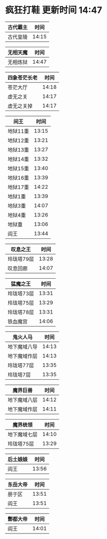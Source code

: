 # 疯狂打鞋 更新时间 14:47

| 古代霸主   | 时间    |
|--------|-------|
| 古代皇陵 | 14:15 |

| 无相天魔   | 时间    |
|--------|-------|
| 无相炼狱 | 14:47 |

| 四象苍茫长老   | 时间    |
|--------|-------|
| 苍茫大厅 | 14:18 |
| 虚无之关 | 14:17 |
| 虚无之关掉 | 14:17 |

| 间王   | 时间    |
|--------|-------|
| 地狱11重 | 13:15 |
| 地狱12重 | 13:21 |
| 地狱13重 | 13:27 |
| 地狱14重 | 13:32 |
| 地狱15重 | 13:40 |
| 地狱16重 | 13:39 |
| 地狱17重 | 14:22 |
| 地狱1重 | 13:39 |
| 地狱3重 | 14:07 |
| 地狱4重 | 13:26 |
| 地狱重 | 13:06 |
| 阎王 | 13:44 |

| 叹息之王   | 时间    |
|--------|-------|
| 玲珑塔79层 | 13:28 |
| 叹息回廊 | 14:07 |

| 猛魔之王   | 时间    |
|--------|-------|
| 玲珑塔73层 | 13:31 |
| 玲珑塔75层 | 13:29 |
| 玲珑塔78层 | 13:31 |
| 铁血魔宫 | 14:06 |

| 鬼火人马   | 时间    |
|--------|-------|
| 地下魔域八导 | 14:13 |
| 地下魔域作层 | 14:13 |
| 玲珑塔77层 | 13:35 |
| 玲珑塔7层 | 13:35 |

| 魔界巨兽   | 时间    |
|--------|-------|
| 地下魔域八层 | 14:12 |
| 地下魔域作层 | 14:11 |

| 魔界统领   | 时间    |
|--------|-------|
| 地下魔域七层 | 14:10 |
| 玲珑塔75层 | 13:29 |

| 后土娘娘   | 时间    |
|--------|-------|
| 阎王 | 13:56 |

| 东岳大帝   | 时间    |
|--------|-------|
| 册于区 | 13:51 |
| 阎王 | 13:51 |

| 酆都大帝   | 时间    |
|--------|-------|
| 阎王 | 14:01 |